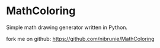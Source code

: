 # MathColoring 

Simple math drawing generator written in Python.

fork me on github: https://github.com/nibrunie/MathColoring

